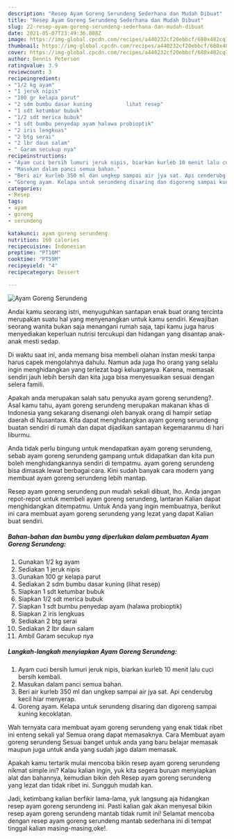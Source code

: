 ```yaml
---
description: "Resep Ayam Goreng Serundeng Sederhana dan Mudah Dibuat"
title: "Resep Ayam Goreng Serundeng Sederhana dan Mudah Dibuat"
slug: 22-resep-ayam-goreng-serundeng-sederhana-dan-mudah-dibuat
date: 2021-05-07T23:49:36.808Z
image: https://img-global.cpcdn.com/recipes/a440232cf20ebbcf/680x482cq70/ayam-goreng-serundeng-foto-resep-utama.jpg
thumbnail: https://img-global.cpcdn.com/recipes/a440232cf20ebbcf/680x482cq70/ayam-goreng-serundeng-foto-resep-utama.jpg
cover: https://img-global.cpcdn.com/recipes/a440232cf20ebbcf/680x482cq70/ayam-goreng-serundeng-foto-resep-utama.jpg
author: Dennis Peterson
ratingvalue: 3.9
reviewcount: 3
recipeingredient:
- "1/2 kg ayam"
- "1 jeruk nipis"
- "100 gr kelapa parut"
- "2 sdm bumbu dasar kuning           lihat resep"
- "1 sdt ketumbar bubuk"
- "1/2 sdt merica bubuk"
- "1 sdt bumbu penyedap ayam halawa probioptik"
- "2 iris lengkuas"
- "2 btg serai"
- "2 lbr daun salam"
- " Garam secukup nya"
recipeinstructions:
- "Ayam cuci bersih lumuri jeruk nipis, biarkan kurleb 10 menit lalu cuci bersih kembali."
- "Masukan dalam panci semua bahan."
- "Beri air kurleb 350 ml dan ungkep sampai air jya sat. Api cenderubg kecil hiar menyerap."
- "Goreng ayam. Kelapa untuk serundeng disaring dan digoreng sampai kuning kecoklatan."
categories:
- Resep
tags:
- ayam
- goreng
- serundeng

katakunci: ayam goreng serundeng 
nutrition: 160 calories
recipecuisine: Indonesian
preptime: "PT10M"
cooktime: "PT59M"
recipeyield: "4"
recipecategory: Dessert

---
```



![Ayam Goreng Serundeng](https://img-global.cpcdn.com/recipes/a440232cf20ebbcf/680x482cq70/ayam-goreng-serundeng-foto-resep-utama.jpg)

Andai kamu seorang istri, menyuguhkan santapan enak buat orang tercinta merupakan suatu hal yang menyenangkan untuk kamu sendiri. Kewajiban seorang  wanita bukan saja menangani rumah saja, tapi kamu juga harus menyediakan keperluan nutrisi tercukupi dan hidangan yang disantap anak-anak mesti sedap.

Di waktu  saat ini, anda memang bisa membeli olahan instan meski tanpa harus capek mengolahnya dahulu. Namun ada juga lho orang yang selalu ingin menghidangkan yang terlezat bagi keluarganya. Karena, memasak sendiri jauh lebih bersih dan kita juga bisa menyesuaikan sesuai dengan selera famili. 



Apakah anda merupakan salah satu penyuka ayam goreng serundeng?. Asal kamu tahu, ayam goreng serundeng merupakan makanan khas di Indonesia yang sekarang disenangi oleh banyak orang di hampir setiap daerah di Nusantara. Kita dapat menghidangkan ayam goreng serundeng buatan sendiri di rumah dan dapat dijadikan santapan kegemaranmu di hari liburmu.

Anda tidak perlu bingung untuk mendapatkan ayam goreng serundeng, sebab ayam goreng serundeng gampang untuk didapatkan dan kita pun boleh menghidangkannya sendiri di tempatmu. ayam goreng serundeng bisa dimasak lewat berbagai cara. Kini sudah banyak cara modern yang membuat ayam goreng serundeng lebih mantap.

Resep ayam goreng serundeng pun mudah sekali dibuat, lho. Anda jangan repot-repot untuk membeli ayam goreng serundeng, lantaran Kalian dapat menghidangkan ditempatmu. Untuk Anda yang ingin membuatnya, berikut ini cara membuat ayam goreng serundeng yang lezat yang dapat Kalian buat sendiri.

<!--inarticleads1-->

##### Bahan-bahan dan bumbu yang diperlukan dalam pembuatan Ayam Goreng Serundeng:

1. Gunakan 1/2 kg ayam
1. Sediakan 1 jeruk nipis
1. Gunakan 100 gr kelapa parut
1. Sediakan 2 sdm bumbu dasar kuning           (lihat resep)
1. Siapkan 1 sdt ketumbar bubuk
1. Siapkan 1/2 sdt merica bubuk
1. Siapkan 1 sdt bumbu penyedap ayam (halawa probioptik)
1. Siapkan 2 iris lengkuas
1. Sediakan 2 btg serai
1. Sediakan 2 lbr daun salam
1. Ambil  Garam secukup nya




<!--inarticleads2-->

##### Langkah-langkah menyiapkan Ayam Goreng Serundeng:

1. Ayam cuci bersih lumuri jeruk nipis, biarkan kurleb 10 menit lalu cuci bersih kembali.
1. Masukan dalam panci semua bahan.
1. Beri air kurleb 350 ml dan ungkep sampai air jya sat. Api cenderubg kecil hiar menyerap.
1. Goreng ayam. Kelapa untuk serundeng disaring dan digoreng sampai kuning kecoklatan.




Wah ternyata cara membuat ayam goreng serundeng yang enak tidak ribet ini enteng sekali ya! Semua orang dapat memasaknya. Cara Membuat ayam goreng serundeng Sesuai banget untuk anda yang baru belajar memasak maupun juga untuk anda yang sudah jago dalam memasak.

Apakah kamu tertarik mulai mencoba bikin resep ayam goreng serundeng nikmat simple ini? Kalau kalian ingin, yuk kita segera buruan menyiapkan alat dan bahannya, kemudian bikin deh Resep ayam goreng serundeng yang lezat dan tidak ribet ini. Sungguh mudah kan. 

Jadi, ketimbang kalian berfikir lama-lama, yuk langsung aja hidangkan resep ayam goreng serundeng ini. Pasti kalian gak akan menyesal bikin resep ayam goreng serundeng mantab tidak rumit ini! Selamat mencoba dengan resep ayam goreng serundeng mantab sederhana ini di tempat tinggal kalian masing-masing,oke!.


